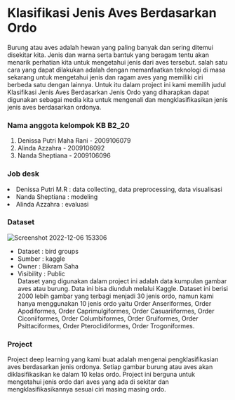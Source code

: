# Klasifikasi Jenis Aves Berdasarkan Ordo

Burung atau aves adalah hewan yang paling banyak dan sering ditemui disekitar kita. Jenis dan warna serta bantuk yang beragam tentu akan menarik perhatian kita untuk mengetahui jenis dari aves tersebut. salah satu cara yang dapat dilakukan adalah dengan memanfaatkan teknologi di masa sekarang untuk mengetahui jenis dan ragam aves yang memiliki ciri berbeda satu dengan lainnya. Untuk itu dalam project ini kami memilih judul Klasifikasi Jenis Aves Berdasarkan Jenis Ordo yang diharapkan dapat digunakan sebagai media kita untuk mengenali dan mengklasifikasikan  jenis jenis aves berdasarkan ordonya.


### Nama anggota kelompok KB B2_20
<ol>
    <li>Denissa Putri Maha Rani - 2009106079 <br>
    <li>Alinda Azzahra - 2009106092 <br>
    <li>Nanda Sheptiana - 2009106096 <br>
</ol>

### Job desk
<li>Denissa Putri M.R : data collecting, data preprocessing, data visualisasi
<li>Nanda Sheptiana : modeling
<li>Alinda Azzahra  : evaluasi

### Dataset
    
![Screenshot 2022-12-06 153306](https://user-images.githubusercontent.com/74213405/205849745-20e506b0-babb-49ae-92cd-b04940d58769.png)
    
<ul>
<li>Dataset : <a https://www.kaggle.com/datasets/imbikramsaha/bird-groups-classification > bird groups </a> <br>
<li>Sumber : kaggle <br>
<li>Owner : Bikram Saha <br>
<li>Visibility : Public <br>
Dataset yang digunakan dalam project ini adalah data kumpulan gambar aves atau burung. Data ini bisa diunduh melalui Kaggle. Dataset ini berisi 2000 lebih gambar yang terbagi menjadi 30 jenis ordo, namun kami hanya menggunakan 10 jenis ordo yaitu Order Anseriformes, Order Apodiformes, Order Caprimulgiformes, Order Casuariiformes, Order Ciconiiformes, Order Columbiformes, Order Gruiformes, Order Psittaciformes, Order Pteroclidiformes, Order Trogoniformes.
</ul>

### Project
Project deep learning yang kami buat adalah mengenai pengklasifikasian aves berdasarkan jenis ordonya. Setiap gambar burung atau aves akan diklasifikasikan ke dalam 10 kelas ordo. Project ini berguna untuk mengetahui jenis ordo dari aves yang ada di sekitar dan mengklasifikasikannya sesuai ciri masing masing ordo.
